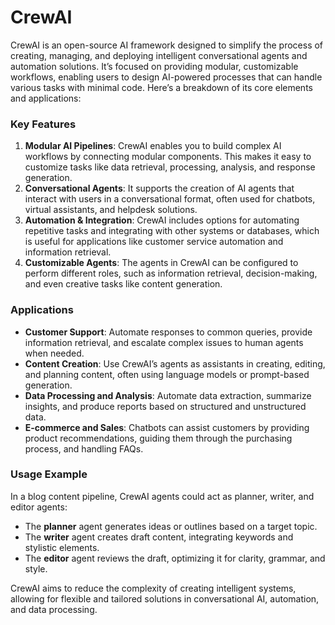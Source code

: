 # CrewAI
CrewAI is an open-source AI framework designed to simplify the process of creating, managing, and deploying intelligent conversational agents and automation solutions. It’s focused on providing modular, customizable workflows, enabling users to design AI-powered processes that can handle various tasks with minimal code. Here’s a breakdown of its core elements and applications:

### Key Features
1. **Modular AI Pipelines**: CrewAI enables you to build complex AI workflows by connecting modular components. This makes it easy to customize tasks like data retrieval, processing, analysis, and response generation.
2. **Conversational Agents**: It supports the creation of AI agents that interact with users in a conversational format, often used for chatbots, virtual assistants, and helpdesk solutions.
3. **Automation & Integration**: CrewAI includes options for automating repetitive tasks and integrating with other systems or databases, which is useful for applications like customer service automation and information retrieval.
4. **Customizable Agents**: The agents in CrewAI can be configured to perform different roles, such as information retrieval, decision-making, and even creative tasks like content generation.

### Applications
- **Customer Support**: Automate responses to common queries, provide information retrieval, and escalate complex issues to human agents when needed.
- **Content Creation**: Use CrewAI’s agents as assistants in creating, editing, and planning content, often using language models or prompt-based generation.
- **Data Processing and Analysis**: Automate data extraction, summarize insights, and produce reports based on structured and unstructured data.
- **E-commerce and Sales**: Chatbots can assist customers by providing product recommendations, guiding them through the purchasing process, and handling FAQs.

### Usage Example
In a blog content pipeline, CrewAI agents could act as planner, writer, and editor agents:
- The **planner** agent generates ideas or outlines based on a target topic.
- The **writer** agent creates draft content, integrating keywords and stylistic elements.
- The **editor** agent reviews the draft, optimizing it for clarity, grammar, and style.

CrewAI aims to reduce the complexity of creating intelligent systems, allowing for flexible and tailored solutions in conversational AI, automation, and data processing.

